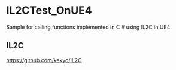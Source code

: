 # IL2CTest_OnUE4
Sample for calling functions implemented in C # using IL2C in UE4

## IL2C
https://github.com/kekyo/IL2C

